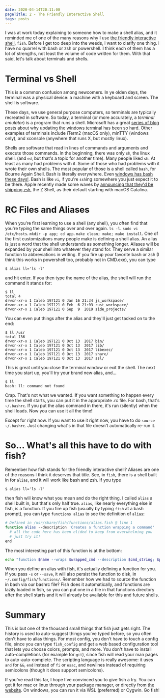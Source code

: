 ```yaml
---
date: 2020-04-14T20:11:00
pageTitle: 2 - The Friendly Interactive Shell
tags: posts
---
```

I was at work today explaining to someone how to make a shell alias, and it reminded me of one of the many reasons why I use [the friendly interactive shell](https://fishshell.com/), `fish`. Before I get too deep into the weeds, I want to clarify one thing. I have no quarrel with bash or zsh or powershell. I think each of them has a lot of strengths, not least the volume of code written for them. With that said, let's talk about terminals and shells.

# Terminal vs Shell
This is a common confusion among newcomers. In ye olden days, the terminal was a physical device: a machine with a keyboard and screen. The shell is software.

These days, we use general purpose computers, so terminals are typically recreated in software. So today, a terminal (or more accurately, a _terminal emulator_) is a program that runs a shell. Microsoft has a great [series of blog posts](https://devblogs.microsoft.com/commandline/windows-command-line-backgrounder/) about why updating the [windows terminal](https://devblogs.microsoft.com/commandline/introducing-windows-terminal/) has been so hard. Other examples of terminals include iTerm2 (macOS only), minTTY (windows only), and xconsole (anywhere that runs X, but mostly linux).

Shells are software that read in lines of commands and arguments and execute those commands. In the beginning, there was only `sh`, the linux shell. (and `ed`, but that's a topic for another time). Many people liked `sh`. At least as many had problems with it. Some of those who had problems with it wrote their own shells. The most popular of those is a shell called `bash`, for Bourne Again Shell. Bash is literally everywhere. Even [windows has bash these days!](https://blogs.windows.com/windowsdeveloper/2016/03/30/run-bash-on-ubuntu-on-windows/). Bash is like `vi`, if you're `ssh`ing somewhere you just expect it to be there. Apple recently made some waves by [announcing that they'd be shipping `zsh`](https://scriptingosx.com/2019/06/moving-to-zsh/), the Z Shell, as their default starting with macOS Catalina.

# RC Files and Aliases
When you're first learning to use a shell (any shell), you often find that you're typing the same things over and over again. `ls -l`. `sudo vi /etc/hosts`. `mkdir -p app; cd app`. `make clean; make; make install`. One of the first customizations many people make is defining a shell alias. An alias is just a word that the shell understands as something longer. Aliases will be expanded by your shell into whatever they stand for. They serve a similar function to abbreviations in writing. If you fire up your favorite bash or zsh (I think this works in powershell too, probably not in CMD.exe), you can type
```shell
$ alias ll='ls -l'
```
and hit enter. If you then type the name of the alias, the shell will run the command it stands for:
```shell
$ ll
total 4
drwxr-xr-x 1 Caleb 197121 0 Jan 16 21:34 js_workspace/
drwxr-xr-x 1 Caleb 197121 0 Feb  6 21:03 rust_workspace/
drwxr-xr-x 1 Caleb 197121 0 Sep  9  2019 side_projects/
```

You can even put things after the alias and they'll just get tacked on to the end:
```shell
$ ll /usr
total 136
drwxr-xr-x 1 Caleb 197121 0 Oct 13  2017 bin/
drwxr-xr-x 1 Caleb 197121 0 Oct 13  2017 lib/
drwxr-xr-x 1 Caleb 197121 0 Oct 13  2017 libexec/
drwxr-xr-x 1 Caleb 197121 0 Oct 13  2017 share/
drwxr-xr-x 1 Caleb 197121 0 Oct 13  2017 ssl/
```

This is great until you close the terminal window or exit the shell. The next time you start up, you'll try your brand new alias, and...
```shell
$ ll
bash: ll: command not found
```

Crap. That's not what we wanted. If you want something to happen every time the shell starts, you can put it in the appropriate .rc file. For bash, that's `~/.bashrc`. If you put the alias command in there, it's run (silently) when the shell loads. Now you can use it all the time!

Except for right now. If you want to use it right now, you have to do `source ~/.bashrc`. Just changing what's in that file doesn't automatically re-run it.

# So... What's all this have to do with fish?
Remember how fish stands for the friendly interactive shell? Aliases are one of the reasons I think it deserves that title. See, in `fish`, there is a shell built in for `alias`, and it will work like bash and zsh. If you type
```shell
$ alias ll='ls -l'
```
then fish will know what you mean and do the right thing. I called `alias` a shell built in, but that's only half true. `alias`, like nearly everything else in fish, is a function. If you fire up fish (usually by typing `fish` at a bash prompt), you can type `functions alias` to see the definition of `alias`:
```bash
# Defined in /usr/share/fish/functions/alias.fish @ line 1
function alias --description 'Creates a function wrapping a command'
  # all the code here has been elided to keep from overwhelming you
  # just try it!
end
```

The most interesting part of this function is at the bottom:
```bash
echo "function $name --wraps $wrapped_cmd --description $cmd_string; $prefix $first_word $body \$argv; end" | source
```

When you define an alias with fish, it's actually defining a function for you. If you pass `-s` or `--save`, it will also persist the function to disk, in `~/.config/fish/functions/`. Remember how we had to source the function in bash via our bashrc file? Fish does it automatically, and functions are lazily loaded in fish, so you can put one in a file in that functions directory after the shell starts and it will already be available for this and future shells.

# Summary
This is but one of the thousand small things that fish just gets right. The history is used to auto-suggest things you've typed before, so you often don't have to alias things. For most config, you don't have to touch a config file, since you can type `fish_config` and get a web based configuration tool that lets you choose colors, prompts, and more. You don't have to install auto-completions (for example for `git`), since fish will read your man pages to auto-auto-complete. The scripting language is really awesome: it uses `and` for `&&`, `end` instead of `fi` or `esac`, and newlines instead of requiring semicolons (though it does support semicolons).

If you've read this far, I hope I've convinced you to give fish a try. You can get it for mac or linux through your package manager, or directly from [the website](https://fishshell.com/). On windows, you can run it via WSL (preferred) or Cygwin. Go fish!
